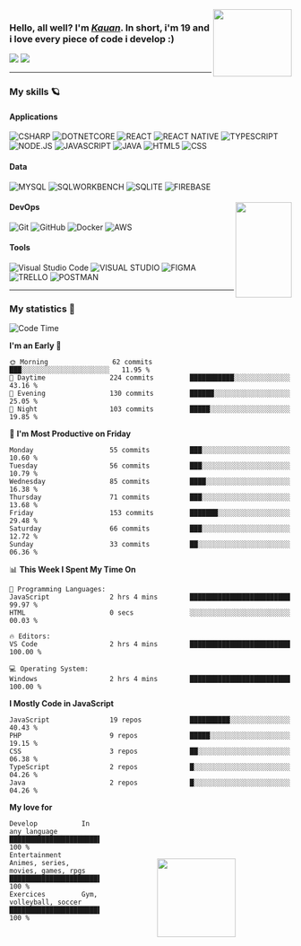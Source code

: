 <img src="https://media.tenor.com/i9Jb7TEwVqkAAAAi/hunter-x-hunter-hxh.gif" width='140px' height='120px' align='right'/>  

<div>
  <h3>Hello, all well? I'm <a href="https://github.com/4kauanmota" target="_blank"><i>Kauan</i></a>. In short, i'm 19 and i love every piece of code i develop :)  </h3>
  <a href="https://www.linkedin.com/in/4kauanmota/" target="_blank"><img src="https://img.shields.io/badge/LinkedIn-0077B5?style=for-the-badge&logo=linkedin&logoColor=whit" target="_blank"></a>
  <a href="mailto:4kauanmota@gmail.com"><img src="https://img.shields.io/badge/-Gmail-%23333?style=for-the-badge&logo=gmail&logoColor=white" target="_blank"></a>
</div>

---

<div>
  <h3>My skills 🪐</h3>
  
  <div>
  <h4>Applications</h4>
  
  ![CSHARP](https://img.shields.io/badge/-C_Sharp-fff?style=flat&logo=CSHARP&logoColor=9E559A)
  ![DOTNETCORE](https://img.shields.io/badge/-.NET-fff?style=flat&logo=DOTNET&logoColor=9E559A)
  ![REACT](https://img.shields.io/badge/-React-fff?style=flat&logo=REACT&logoColor=1e90ff)
  ![REACT NATIVE](https://img.shields.io/badge/-React_Native-fff?style=flat&logo=REACT&logoColor=1e90ff)
  ![TYPESCRIPT](https://img.shields.io/badge/Typescript-fff?style=flat&logo=TYPESCRIPT)
  ![NODE.JS](https://img.shields.io/badge/Node.js-fff?style=flat&logo=NODE.JS)
  ![JAVASCRIPT](https://img.shields.io/badge/-Javascript-fff?style=flat&logo=JAVASCRIPT)
  ![JAVA](https://img.shields.io/badge/-Java-fff?style=flat&logo=OPENJDK&logoColor=FF6C37)
  ![HTML5](https://img.shields.io/badge/-HTML-fff?style=flat&logo=HTML5)
  ![CSS](https://img.shields.io/badge/-CSS-fff?style=flat&logo=CSS3&logoColor=1572B6)
  
  </div>

  <div>
  <h4>Data</h4>

  ![MYSQL](https://img.shields.io/badge/-MySQL-fff?style=flat&logo=MYSQL)
  ![SQLWORKBENCH](https://img.shields.io/badge/-MySQL_Workbench-fff?style=flat&logo=MYSQL)
  ![SQLITE](https://img.shields.io/badge/-Sqlite-fff?style=flat&logo=SQLITE&logoColor=000)
  ![FIREBASE](https://img.shields.io/badge/-Firebase-fff?style=flat&logo=FIREBASE)
  
  </div>

  <div>
  <img src="https://i.postimg.cc/2yJZXjD6/200w-unscreen.gif" width='100px' height='170px' align='right'/>  
    
  <h4>DevOps</h4>

  ![Git](https://img.shields.io/badge/-Git-fff?style=flat&logo=GIT&logoColor=FF6C37)
  ![GitHub](https://img.shields.io/badge/-GitHub-fff?style=flat&logo=GITHUB&logoColor=000)
  ![Docker](https://img.shields.io/badge/-Docker-fff?style=flat&logo=DOCKER)
  ![AWS](https://img.shields.io/badge/-AWS-fff?style=flat&logo=AMAZONAWS&logoColor=FF6C37)
  
  </div>

  <div>
  <h4>Tools</h4>

  ![Visual Studio Code](https://img.shields.io/badge/-Visual%20Studio%20Code-fff?style=flat&logo=visual-studio-code&logoColor=007ACC)
  ![VISUAL STUDIO](https://img.shields.io/badge/-Visual%20Studio-fff?style=flat&logo=visual-studio&logoColor=9E559A)
  ![FIGMA](https://img.shields.io/badge/-Figma-fff?style=flat&logo=FIGMA)
  ![TRELLO](https://img.shields.io/badge/-Trello-fff?style=flat&logo=TRELLO&logoColor=007ACC)
  ![POSTMAN](https://img.shields.io/badge/-Postman-fff?style=flat&logo=POSTMAN)
  
  </div>
</div>

---

<div>
<h3>My statistics 🌈</h3>

<!--START_SECTION:waka-->
![Code Time](http://img.shields.io/badge/Code%20Time-2%20hrs%204%20mins-blue)

**I'm an Early 🐤** 

```text
🌞 Morning                62 commits          ███░░░░░░░░░░░░░░░░░░░░░░   11.95 % 
🌆 Daytime                224 commits         ███████████░░░░░░░░░░░░░░   43.16 % 
🌃 Evening                130 commits         ██████░░░░░░░░░░░░░░░░░░░   25.05 % 
🌙 Night                  103 commits         █████░░░░░░░░░░░░░░░░░░░░   19.85 % 
```
📅 **I'm Most Productive on Friday** 

```text
Monday                   55 commits          ███░░░░░░░░░░░░░░░░░░░░░░   10.60 % 
Tuesday                  56 commits          ███░░░░░░░░░░░░░░░░░░░░░░   10.79 % 
Wednesday                85 commits          ████░░░░░░░░░░░░░░░░░░░░░   16.38 % 
Thursday                 71 commits          ███░░░░░░░░░░░░░░░░░░░░░░   13.68 % 
Friday                   153 commits         ███████░░░░░░░░░░░░░░░░░░   29.48 % 
Saturday                 66 commits          ███░░░░░░░░░░░░░░░░░░░░░░   12.72 % 
Sunday                   33 commits          ██░░░░░░░░░░░░░░░░░░░░░░░   06.36 % 
```


📊 **This Week I Spent My Time On** 

```text
💬 Programming Languages: 
JavaScript               2 hrs 4 mins        █████████████████████████   99.97 % 
HTML                     0 secs              ░░░░░░░░░░░░░░░░░░░░░░░░░   00.03 % 

🔥 Editors: 
VS Code                  2 hrs 4 mins        █████████████████████████   100.00 % 

💻 Operating System: 
Windows                  2 hrs 4 mins        █████████████████████████   100.00 % 
```

**I Mostly Code in JavaScript** 

```text
JavaScript               19 repos            ██████████░░░░░░░░░░░░░░░   40.43 % 
PHP                      9 repos             █████░░░░░░░░░░░░░░░░░░░░   19.15 % 
CSS                      3 repos             ██░░░░░░░░░░░░░░░░░░░░░░░   06.38 % 
TypeScript               2 repos             █░░░░░░░░░░░░░░░░░░░░░░░░   04.26 % 
Java                     2 repos             █░░░░░░░░░░░░░░░░░░░░░░░░   04.26 % 
```




<!--END_SECTION:waka-->


<img src="https://media.tenor.com/rsxJO9Lif5oAAAAi/alluka-hxh.gif" width='140px' height='140px' align='right' style="padding: 100px" />  

**My love for** 

```text
Develop           In any language                         █████████████████████████   100 %
Entertainment     Animes, series, movies, games, rpgs     █████████████████████████   100 %
Exercices         Gym, volleyball, soccer                 █████████████████████████   100 % 
```

</div>
